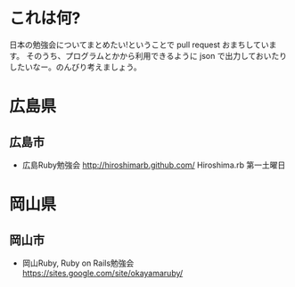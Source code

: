 # これは何?

日本の勉強会についてまとめたい!ということで pull request おまちしています。
そのうち、プログラムとかから利用できるように json で出力しておいたりしたいなー。のんびり考えましょう。

# 広島県

## 広島市

* 広島Ruby勉強会 http://hiroshimarb.github.com/ Hiroshima.rb 第一土曜日


# 岡山県

## 岡山市

* 岡山Ruby, Ruby on Rails勉強会 https://sites.google.com/site/okayamaruby/

